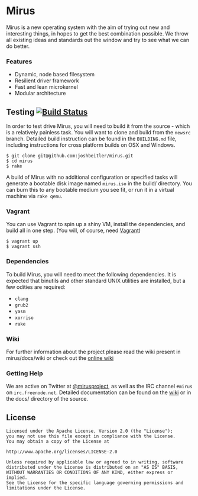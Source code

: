 # Mirus
Mirus is a new operating system with the aim of trying out new and interesting things, 
in hopes to get the best combination possible. We throw all existing ideas and 
standards out the window and try to see what we can do better.

### Features
* Dynamic, node based filesystem
* Resilient driver framework
* Fast and lean microkernel
* Modular architecture

## Testing [![Build Status](https://travis-ci.org/joshbeitler/mirus.png?branch=newsrc)](https://travis-ci.org/joshbeitler/mirus)
In order to test drive Mirus, you will need to build it from the source - which 
is a relatively painless task. You will want to clone and build from the `newsrc` 
branch.  Detailed build instruction can be found in the `BUILDING.md` file, 
including instructions for cross platform builds on OSX and Windows.
```
$ git clone git@github.com:joshbeitler/mirus.git
$ cd mirus
$ rake
```
A build of Mirus with no additional configuration or specified tasks will 
generate a bootable disk image named `mirus.iso` in the build/ directory. 
You can burn this to any bootable medium you see fit, or run it in a virtual 
machine via `rake qemu`.

### Vagrant
You can use Vagrant to spin up a shiny VM, install the dependencies, 
and build all in one step. (You will, of course, need [Vagrant](http://vagrantup.com))
```
$ vagrant up
$ vagrant ssh
```

### Dependencies
To build Mirus, you will need to meet the following dependencies. It is expected 
that binutils and other standard UNIX utilities are installed, but a few 
odities are required:

* `clang`
* `grub2`
* `yasm`
* `xorriso`
* `rake`

### Wiki
For further information about the project please read the wiki present in 
mirus/docs/wiki or check out the [online wiki](https://github.com/joshbeitler/mirus/wiki)

### Getting Help
We are active on Twitter at [@mirusproject](http://twitter.com/mirusproject), 
as well as the IRC channel `#mirus` on `irc.freenode.net`. Detailed 
documentation can be found on the [wiki](https://github.com/joshbeitler/mirus/wiki) 
or in the docs/ directory of the source.

## License
```
Licensed under the Apache License, Version 2.0 (the "License");
you may not use this file except in compliance with the License.
You may obtain a copy of the License at

http://www.apache.org/licenses/LICENSE-2.0

Unless required by applicable law or agreed to in writing, software
distributed under the License is distributed on an "AS IS" BASIS,
WITHOUT WARRANTIES OR CONDITIONS OF ANY KIND, either express or implied.
See the License for the specific language governing permissions and
limitations under the License.
```
